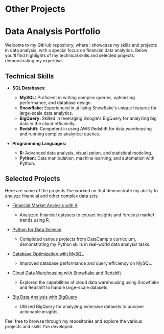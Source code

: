 # Other Projects
# Data Analysis Portfolio

Welcome to my GitHub repository, where I showcase my skills and projects in data analysis, with a special focus on financial data analytics. Below you'll find highlights of my technical skills and selected projects demonstrating my expertise.

## Technical Skills

- **SQL Databases:**
  - **MySQL:** Proficient in writing complex queries, optimizing performance, and database design.
  - **Snowflake:** Experienced in utilizing Snowflake's unique features for large-scale data analytics.
  - **BigQuery:** Skilled in leveraging Google's BigQuery for analyzing big data in the cloud efficiently.
  - **Redshift:** Competent in using AWS Redshift for data warehousing and running complex analytical queries.

- **Programming Languages:**
  - **R:** Advanced data analysis, visualization, and statistical modeling.
  - **Python:** Data manipulation, machine learning, and automation with Python.

## Selected Projects

Here are some of the projects I've worked on that demonstrate my ability to analyze financial and other complex data sets.

- [Financial Market Analysis with R](https://app.datacamp.com/learn/projects/your-project-link-here)
  - Analyzed financial datasets to extract insights and forecast market trends using R.

- [Python for Data Science](https://app.datacamp.com/learn/projects/your-project-link-here)
  - Completed various projects from DataCamp's curriculum, demonstrating my Python skills in real-world data analysis tasks.

- [Database Optimization with MySQL](https://app.datacamp.com/learn/projects/your-project-link-here)
  - Improved database performance and query efficiency on MySQL.

- [Cloud Data Warehousing with Snowflake and Redshift](https://app.datacamp.com/learn/projects/your-project-link-here)
  - Explored the capabilities of cloud data warehousing using Snowflake and Redshift to handle large-scale datasets.

- [Big Data Analysis with BigQuery](https://app.datacamp.com/learn/projects/your-project-link-here)
  - Utilized BigQuery for analyzing extensive datasets to uncover actionable insights.

Feel free to browse through my repositories and explore the various projects and skills I've developed.


